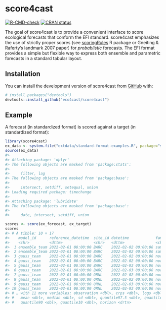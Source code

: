 
<!-- README.md is generated from README.Rmd. Please edit that file -->

# score4cast

<!-- badges: start -->

[![R-CMD-check](https://github.com/eco4cast/score4cast/workflows/R-CMD-check/badge.svg)](https://github.com/eco4cast/score4cast/actions)
[![CRAN
status](https://www.r-pkg.org/badges/version/score4cast)](https://CRAN.R-project.org/package=score4cast)
<!-- badges: end -->

The goal of score4cast is to provide a convenient interface to score
ecological forecasts that conform the EFI standard. score4cast
emphasizes the use of strictly proper scores (see [scoringRules]() R
package or Gneiting & Raferty’s landmark 2007 paper) for *probablistic*
forecasts. The EFI format provides a simple but flexible way to express
both ensemble and parametric forecasts in a standard tabular layout.

## Installation

You can install the development version of score4cast from
[GitHub](https://github.com/) with:

``` r
# install.packages("devtools")
devtools::install_github("eco4cast/score4cast")
```

## Example

A forecast (in standardized format) is scored against a target (in
standardized format):

``` r
library(score4cast)
ex_data <- system.file("extdata/standard-format-examples.R", package="score4cast")
source(ex_data)
#> 
#> Attaching package: 'dplyr'
#> The following objects are masked from 'package:stats':
#> 
#>     filter, lag
#> The following objects are masked from 'package:base':
#> 
#>     intersect, setdiff, setequal, union
#> Loading required package: timechange
#> 
#> Attaching package: 'lubridate'
#> The following objects are masked from 'package:base':
#> 
#>     date, intersect, setdiff, union

scores <- score(ex_forecast, ex_target)
scores
#> # A tibble: 10 × 17
#>    model_id      reference_datetime  site_id datetime            family variable
#>    <chr>         <dttm>              <chr>   <dttm>              <chr>  <chr>   
#>  1 ensemble_team 2022-02-01 00:00:00 BARC    2022-02-02 00:00:00 sample oxygen  
#>  2 ensemble_team 2022-02-01 00:00:00 BARC    2022-02-02 00:00:00 sample tempera…
#>  3 gauss_team    2022-02-01 00:00:00 BARC    2022-02-02 00:00:00 normal oxygen  
#>  4 gauss_team    2022-02-01 00:00:00 BARC    2022-02-02 00:00:00 normal tempera…
#>  5 gauss_team    2022-02-01 00:00:00 BARC    2022-02-03 00:00:00 normal oxygen  
#>  6 gauss_team    2022-02-01 00:00:00 BARC    2022-02-03 00:00:00 normal tempera…
#>  7 gauss_team    2022-02-01 00:00:00 ORNL    2022-02-02 00:00:00 normal oxygen  
#>  8 gauss_team    2022-02-01 00:00:00 ORNL    2022-02-02 00:00:00 normal tempera…
#>  9 gauss_team    2022-02-01 00:00:00 ORNL    2022-02-03 00:00:00 normal oxygen  
#> 10 gauss_team    2022-02-01 00:00:00 ORNL    2022-02-03 00:00:00 normal tempera…
#> # … with 11 more variables: observation <dbl>, crps <dbl>, logs <dbl>,
#> #   mean <dbl>, median <dbl>, sd <dbl>, quantile97.5 <dbl>, quantile02.5 <dbl>,
#> #   quantile90 <dbl>, quantile10 <dbl>, horizon <drtn>
```
